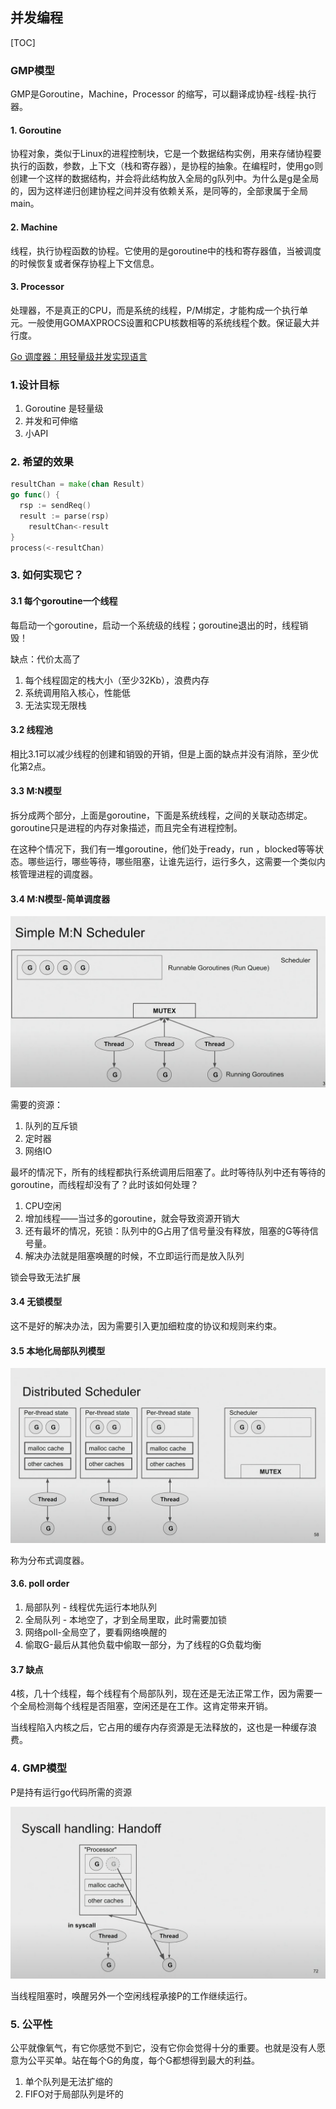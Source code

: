 

## 并发编程

[TOC]

### GMP模型

GMP是Goroutine，Machine，Processor 的缩写，可以翻译成协程-线程-执行器。

#### 1. Goroutine

协程对象，类似于Linux的进程控制块，它是一个数据结构实例，用来存储协程要执行的函数，参数，上下文（栈和寄存器），是协程的抽象。在编程时，使用go则创建一个这样的数据结构，并会将此结构放入全局的g队列中。为什么是g是全局的，因为这样递归创建协程之间并没有依赖关系，是同等的，全部隶属于全局main。

#### 2. Machine

线程，执行协程函数的协程。它使用的是goroutine中的栈和寄存器值，当被调度的时候恢复或者保存协程上下文信息。

#### 3. Processor

处理器，不是真正的CPU，而是系统的线程，P/M绑定，才能构成一个执行单元。一般使用GOMAXPROCS设置和CPU核数相等的系统线程个数。保证最大并行度。



[Go 调度器：用轻量级并发实现语言](https://2019.hydraconf.com/2019/talks/7336ginp0kke7n4yxxjvld/)

### 1.设计目标

1. Goroutine 是轻量级
2. 并发和可伸缩
3. 小API

### 2. 希望的效果

```go
resultChan = make(chan Result)
go func() {
  rsp := sendReq()
  result := parse(rsp)
	resultChan<-result
}
process(<-resultChan)
```

### 3. 如何实现它？

#### 3.1 每个goroutine一个线程

每启动一个goroutine，启动一个系统级的线程；goroutine退出的时，线程销毁！

缺点：代价太高了

1. 每个线程固定的栈大小（至少32Kb），浪费内存
2. 系统调用陷入核心，性能低
3. 无法实现无限栈

#### 3.2 线程池

相比3.1可以减少线程的创建和销毁的开销，但是上面的缺点并没有消除，至少优化第2点。

#### 3.3 M:N模型

拆分成两个部分，上面是goroutine，下面是系统线程，之间的关联动态绑定。goroutine只是进程的内存对象描述，而且完全有进程控制。

在这种个情况下，我们有一堆goroutine，他们处于ready，run ，blocked等等状态。哪些运行，哪些等待，哪些阻塞，让谁先运行，运行多久，这需要一个类似内核管理进程的调度器。

#### 3.4 M:N模型-简单调度器

![image-20220311212350201](./image/simple-scheduler.png)

需要的资源：

1. 队列的互斥锁
2. 定时器
3. 网络IO

最坏的情况下，所有的线程都执行系统调用后阻塞了。此时等待队列中还有等待的goroutine，而线程却没有了？此时该如何处理？

1. CPU空闲
2. 增加线程——当过多的goroutine，就会导致资源开销大
3. 还有最坏的情况，死锁：队列中的G占用了信号量没有释放，阻塞的G等待信号量。
4. 解决办法就是阻塞唤醒的时候，不立即运行而是放入队列

锁会导致无法扩展

#### 3.4 无锁模型

这不是好的解决办法，因为需要引入更加细粒度的协议和规则来约束。

#### 3.5 本地化局部队列模型

![image-20220311225908242](./image/distributed-scheduler.png)

称为分布式调度器。

#### 3.6. poll order

1. 局部队列 - 线程优先运行本地队列
2. 全局队列 - 本地空了，才到全局里取，此时需要加锁
3. 网络poll-全局空了，要看网络唤醒的
4. 偷取G-最后从其他负载中偷取一部分，为了线程的G负载均衡

#### 3.7 缺点

4核，几十个线程，每个线程有个局部队列，现在还是无法正常工作，因为需要一个全局检测每个线程是否阻塞，空闲还是在工作。这肯定带来开销。 

当线程陷入内核之后，它占用的缓存内存资源是无法释放的，这也是一种缓存浪费。



### 4. GMP模型

P是持有运行go代码所需的资源

![image-20220311231547580](./image/syscall-handoff.png)

当线程阻塞时，唤醒另外一个空闲线程承接P的工作继续运行。



### 5. 公平性

公平就像氧气，有它你感觉不到它，没有它你会觉得十分的重要。也就是没有人愿意为公平买单。站在每个G的角度，每个G都想得到最大的利益。

1. 单个队列是无法扩缩的
2. FIFO对于局部队列是坏的